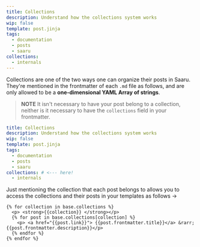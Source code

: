 ```yaml
---
title: Collections
description: Understand how the collections system works
wip: false
template: post.jinja
tags:
  - documentation
  - posts
  - saaru
collections:
  - internals
---
```


Collections are one of the two ways one can organize their posts in Saaru. They're mentioned in the frontmatter of each `.md` file as follows, and are only allowed to be a **one-dimensional YAML Array of strings**.

> **NOTE**
> It isn't necessary to have your post belong to a collection, neither is it necessary to have the `collections` field in your frontmatter.

```yaml
title: Collections
description: Understand how the collections system works
wip: false
template: post.jinja
tags:
  - documentation
  - posts
  - saaru
collections: # <--- here!
  - internals
```

Just mentioning the collection that each post belongs to allows you to access the collections and their posts in your templates as follows ->

```jinja
{% for collection in base.collections %}
  <p> <strong>{{collection}} </strong></p>
  {% for post in base.collections[collection] %}
    <p> <a href="{{post.link}}"> {{post.frontmatter.title}}</a> &rarr; {{post.frontmatter.description}}</p>
  {% endfor %}
{% endfor %}
```
